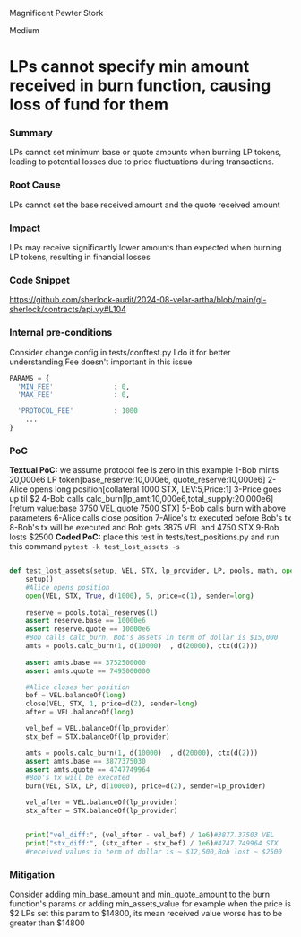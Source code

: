 Magnificent Pewter Stork

Medium

# LPs cannot specify min amount received in burn function, causing loss of fund for them

### Summary
LPs cannot set minimum base or quote amounts when burning LP tokens, leading to potential losses due to price fluctuations during transactions.

### Root Cause
LPs cannot set the base received amount and the quote received amount

### Impact
LPs may receive significantly lower amounts than expected when burning LP tokens, resulting in financial losses

### Code Snippet
https://github.com/sherlock-audit/2024-08-velar-artha/blob/main/gl-sherlock/contracts/api.vy#L104
### Internal pre-conditions
Consider change config in tests/conftest.py
I do it for better understanding,Fee doesn't important in this issue
```python
PARAMS = {
  'MIN_FEE'               : 0,
  'MAX_FEE'               : 0,

  'PROTOCOL_FEE'          : 1000
    ...
}
```
### PoC
**Textual PoC:**
we assume protocol fee is zero in this example
1-Bob mints 20,000e6 LP token[base_reserve:10,000e6, quote_reserve:10,000e6]
2-Alice opens long position[collateral 1000 STX, LEV:5,Price:1]
3-Price goes up til $2
4-Bob calls calc_burn[lp_amt:10,000e6,total_supply:20,000e6][return value:base 3750 VEL,quote 7500 STX]
5-Bob calls burn with above parameters
6-Alice calls close position
7-Alice's tx executed before Bob's tx
8-Bob's tx will be executed and Bob gets 3875 VEL and 4750 STX
9-Bob losts $2500
**Coded PoC:**
place this test in tests/test_positions.py and run this command `pytest -k test_lost_assets -s`
```python

def test_lost_assets(setup, VEL, STX, lp_provider, LP, pools, math, open, long, close, burn):
    setup()
    #Alice opens position
    open(VEL, STX, True, d(1000), 5, price=d(1), sender=long)
    
    reserve = pools.total_reserves(1)
    assert reserve.base == 10000e6
    assert reserve.quote == 10000e6
    #Bob calls calc_burn, Bob's assets in term of dollar is $15,000
    amts = pools.calc_burn(1, d(10000)  , d(20000), ctx(d(2)))
    
    assert amts.base == 3752500000
    assert amts.quote == 7495000000

    #Alice closes her position
    bef = VEL.balanceOf(long)
    close(VEL, STX, 1, price=d(2), sender=long)
    after = VEL.balanceOf(long)

    vel_bef = VEL.balanceOf(lp_provider)
    stx_bef = STX.balanceOf(lp_provider)

    amts = pools.calc_burn(1, d(10000)  , d(20000), ctx(d(2)))
    assert amts.base == 3877375030
    assert amts.quote == 4747749964
    #Bob's tx will be executed
    burn(VEL, STX, LP, d(10000), price=d(2), sender=lp_provider)

    vel_after = VEL.balanceOf(lp_provider)
    stx_after = STX.balanceOf(lp_provider)


    print("vel_diff:", (vel_after - vel_bef) / 1e6)#3877.37503 VEL
    print("stx_diff:", (stx_after - stx_bef) / 1e6)#4747.749964 STX
    #received values in term of dollar is ~ $12,500,Bob lost ~ $2500
```

### Mitigation

Consider adding min_base_amount and min_quote_amount to the burn function's params or adding min_assets_value for example when the price is $2 LPs set this param to $14800, its mean received value worse has to be greater than $14800  